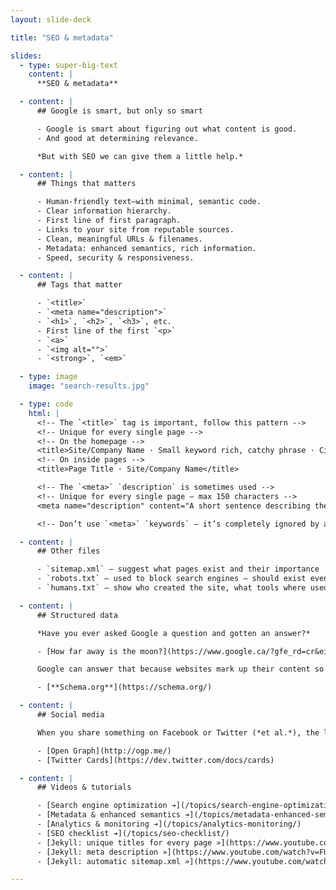 ```yaml
---
layout: slide-deck

title: "SEO & metadata"

slides:
  - type: super-big-text
    content: |
      **SEO & metadata**

  - content: |
      ## Google is smart, but only so smart

      - Google is smart about figuring out what content is good.
      - And good at determining relevance.

      *But with SEO we can give them a little help.*

  - content: |
      ## Things that matters

      - Human-friendly text—with minimal, semantic code.
      - Clear information hierarchy.
      - First line of first paragraph.
      - Links to your site from reputable sources.
      - Clean, meaningful URLs & filenames.
      - Metadata: enhanced semantics, rich information.
      - Speed, security & responsiveness.

  - content: |
      ## Tags that matter

      - `<title>`
      - `<meta name="description">`
      - `<h1>`, `<h2>`, `<h3>`, etc.
      - First line of the first `<p>`
      - `<a>`
      - `<img alt="">`
      - `<strong>`, `<em>`

  - type: image
    image: "search-results.jpg"

  - type: code
    html: |
      <!-- The `<title>` tag is important, follow this pattern -->
      <!-- Unique for every single page -->
      <!-- On the homepage -->
      <title>Site/Company Name · Small keyword rich, catchy phrase · City, Country</title>
      <!-- On inside pages -->
      <title>Page Title · Site/Company Name</title>

      <!-- The `<meta>` `description` is sometimes used -->
      <!-- Unique for every single page — max 150 characters -->
      <meta name="description" content="A short sentence describing the purpose and content of this individual page.">

      <!-- Don’t use `<meta>` `keywords` — it’s completely ignored by all search engines -->

  - content: |
      ## Other files

      - `sitemap.xml` — suggest what pages exist and their importance
      - `robots.txt` — used to block search engines — should exist even if blocking nothing
      - `humans.txt` — show who created the site, what tools where used, resources & references

  - content: |
      ## Structured data

      *Have you ever asked Google a question and gotten an answer?*

      - [How far away is the moon?](https://www.google.ca/?gfe_rd=cr&ei=mNj7V9i0BqaC8Qfog4zYDg#q=how+far+away+is+the+moon)

      Google can answer that because websites mark up their content so computers can understand.

      - [**Schema.org**](https://schema.org/)

  - content: |
      ## Social media

      When you share something on Facebook or Twitter (*et al.*), the little preview is defined by specific tags.

      - [Open Graph](http://ogp.me/)
      - [Twitter Cards](https://dev.twitter.com/docs/cards)

  - content: |
      ## Videos & tutorials

      - [Search engine optimization ➔](/topics/search-engine-optimization/)
      - [Metadata & enhanced semantics ➔](/topics/metadata-enhanced-semantics/)
      - [Analytics & monitoring ➔](/topics/analytics-monitoring/)
      - [SEO checklist ➔](/topics/seo-checklist/)
      - [Jekyll: unique titles for every page »](https://www.youtube.com/watch?v=ra9Td0DpK0s&list=PLWjCJDeWfDdfVEcLGAfdJn_HXyM4Y7_k-&index=31)
      - [Jekyll: meta description »](https://www.youtube.com/watch?v=FUL9SSgMZ8Y&list=PLWjCJDeWfDdfVEcLGAfdJn_HXyM4Y7_k-&index=32)
      - [Jekyll: automatic sitemap.xml »](https://www.youtube.com/watch?v=C49lhiX_JO0&list=PLWjCJDeWfDdfVEcLGAfdJn_HXyM4Y7_k-&index=33)

---
```

